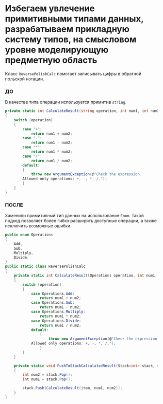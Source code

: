 # Избегаем увлечение примитивными типами данных, разрабатываем прикладную систему типов, на смысловом уровне моделирующую предметную область

Класс `ReversePolishCalc` помогает записывать цифры в обратной польской нотации.

### ДО

В качестве типа операции используется примитив `string`. 

~~~C#
private static int CalculateResult(string operation, int num1, int num2)
{
    switch (operation)
    {
        case "+":
            return num1 + num2;
        case "-":
            return num1 - num2;
        case "*":
            return num1 * num2;
        case "/":
            return num1 / num2;
        default:
        {
            throw new ArgumentException(@"Check the expression. 
        Allowed only operations: +, -, *, /.");
        }
    }
}
~~~

### ПОСЛЕ

Заменили примитивный тип данных на использование `Enum`. Такой подход позволяет более гибко расширять доступные операции, а также исключить возможные ошибки. 

~~~C#
public enum Operations
{
    Add,
    Sub,
    Multiply,
    Divide,
}
public static class ReversePolishCalc
{
    private static int CalculateResult(Operations operation, int num1, int num2)
    {
        switch (operation)
        {
            case Operations.Add:
                return num1 + num2;
            case Operations.Sub:
                return num1 - num2;
            case Operations.Multiply:
                return num1 * num2;
            case Operations.Divide:
                return num1 / num2;
            default:
                {
                    throw new ArgumentException(@"Check the expression. 
            Allowed only operations: +, -, *, /.");
                }
        }
    }

    private static void PushToStackCalculatedResult(Stack<int> stack, string item)
    {
        int num2 = stack.Pop();
        int num1 = stack.Pop();

        stack.Push(CalculateResult(item, num1, num2));
    }
}
~~~